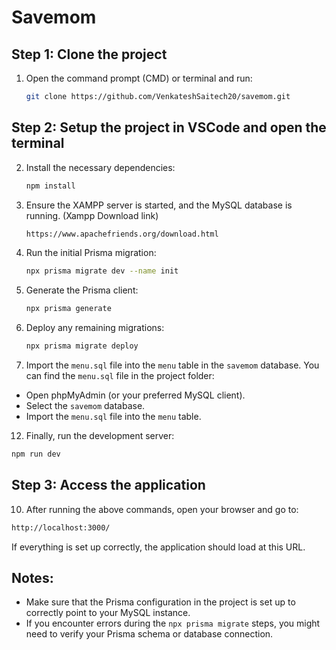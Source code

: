 
# Savemom

## Step 1: Clone the project
1. Open the command prompt (CMD) or terminal and run:

   ```bash
   git clone https://github.com/VenkateshSaitech20/savemom.git
   ```

## Step 2: Setup the project in VSCode and open the terminal

2. Install the necessary dependencies:
   ```bash
   npm install
   ```

4. Ensure the XAMPP server is started, and the MySQL database is running. (Xampp Download link)
   ```bash
   https://www.apachefriends.org/download.html
   ```

6. Run the initial Prisma migration:
   ```bash
   npx prisma migrate dev --name init
   ```

7. Generate the Prisma client:
   ```bash
   npx prisma generate
   ```

9. Deploy any remaining migrations:
   ```bash
   npx prisma migrate deploy
   ```

11. Import the `menu.sql` file into the `menu` table in the `savemom` database. You can find the `menu.sql` file in the project folder:
   - Open phpMyAdmin (or your preferred MySQL client).
   - Select the `savemom` database.
   - Import the `menu.sql` file into the `menu` table.

12. Finally, run the development server:
   ```bash
   npm run dev
   ```

## Step 3: Access the application
10. After running the above commands, open your browser and go to:

   ```bash
   http://localhost:3000/
   ```

If everything is set up correctly, the application should load at this URL.

## Notes:
- Make sure that the Prisma configuration in the project is set up to correctly point to your MySQL instance.
- If you encounter errors during the `npx prisma migrate` steps, you might need to verify your Prisma schema or database connection.
